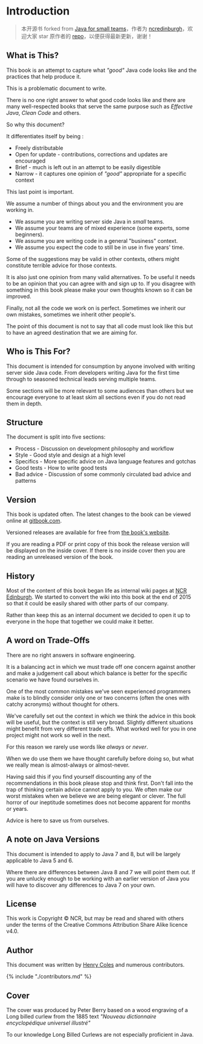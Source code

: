 # Introduction

> 本开源书 forked from [Java for small teams](https://github.com/ncredinburgh/JavaForSmallTeams)，作者为 [ncredinburgh](https://github.com/ncredinburgh)，欢迎大家 star 原作者的 [repo](https://github.com/ncredinburgh/JavaForSmallTeams)，以便获得最新更新，谢谢！

## What is This?

This book is an attempt to capture what *"good"* Java code looks like and the practices that help produce it.

This is a problematic document to write.

There is no one right answer to what good code looks like and there are many well-respected books that serve the same purpose such as *Effective Java*, *Clean Code* and others.

So why this document?

It differentiates itself by being :

* Freely distributable
* Open for update - contributions, corrections and updates are encouraged
* Brief - much is left out in an attempt to be easily digestible
* Narrow - it captures one opinion of *"good"* appropriate for a specific context

This last point is important.

We assume a number of things about you and the environment you are working in.

* We assume you are writing server side Java in *small* teams.
* We assume your teams are of mixed experience (some experts, some beginners).
* We assume you are writing code in a general "business" context.
* We assume you expect the code to still be in use in five years' time.

Some of the suggestions may be valid in other contexts, others might constitute terrible advice for those contexts.

It is also just one opinion from many valid alternatives. To be useful it needs to be an opinion that you can agree with and sign up to. If you disagree with something in this book please make your own thoughts known so it can be improved.

Finally, not all the code we work on is perfect. Sometimes we inherit our own mistakes, sometimes we inherit other people's.

The point of this document is not to say that all code must look like this but to have an agreed destination that we are aiming for.

## Who is This For?

This document is intended for consumption by anyone involved with writing server side Java code. From developers writing Java for the first time through to seasoned technical leads serving multiple teams.

Some sections will be more relevant to some audiences than others but we encourage everyone to at least skim all sections even if you do not read them in depth.

## Structure

The document is split into five sections:

* Process - Discussion on development philosophy and workflow
* Style - Good style and design at a high level
* Specifics - More specific advice on Java language features and gotchas
* Good tests - How to write good tests
* Bad advice - Discussion of some commonly circulated bad advice and patterns

## Version

This book is updated often. The latest changes to the book can be viewed online at [gitbook.com](https://ncrcoe.gitbooks.io/java-for-small-teams/content/).

Versioned releases are available for free from [the book's website](http://javabook.ncredinburgh.com).

If you are reading a PDF or print copy of this book the release version will be displayed on the inside cover. If there is no inside cover then you are reading an unreleased version of the book.

## History

Most of the content of this book began life as internal wiki pages at [NCR Edinburgh](http://ncredinburgh.com). We started to convert the wiki into this book at the end of 2015 so that it could be easily shared with other parts of our company.

Rather than keep this as an internal document we decided to open it up to everyone in the hope that together we could make it better.

## A word on Trade-Offs

There are no right answers in software engineering.

It is a balancing act in which we must trade off one concern against another and make a judgement call about which balance is better for the specific scenario we have found ourselves in.

One of the most common mistakes we've seen experienced programmers make is to blindly consider only one or two concerns (often the ones with catchy acronyms) without thought for others.

We've carefully set out the context in which we think the advice in this book will be useful, but the context is still very broad. Slightly different situations might benefit from very different trade offs. What worked well for you in one project might not work so well in the next.

For this reason we rarely use words like *always* or *never*.

When we do use them we have thought carefully before doing so, but what we really mean is almost-always or almost-never.

Having said this if you find yourself discounting any of the recommendations in this book please stop and think first. Don't fall into the trap of thinking certain advice cannot apply to you. We often make our worst mistakes when we believe we are being elegant or clever. The full horror of our ineptitude sometimes does not become apparent for months or years.

Advice is here to save us from ourselves.

## A note on Java Versions

This document is intended to apply to Java 7 and 8, but will be largely applicable to Java 5 and 6.

Where there are differences between Java 8 and 7 we will point them out. If you are unlucky enough to be working with an earlier version of Java you will have to discover any differences to Java 7 on your own.

## License

This work is Copyright &copy; NCR, but may be read and shared with others under the terms of the Creative Commons Attribution Share Alike licence v4.0.

## Author

This document was written by [Henry Coles](https://twitter.com/0hjc) and numerous contributors.

{% include "./contributors.md" %}

## Cover

The cover was produced by Peter Berry based on a wood engraving of a Long billed curlew from the 1885 text *"Nouveau dictionnaire encyclopédique universel illustré"*

To our knowledge Long Billed Curlews are not especially proficient in Java.


